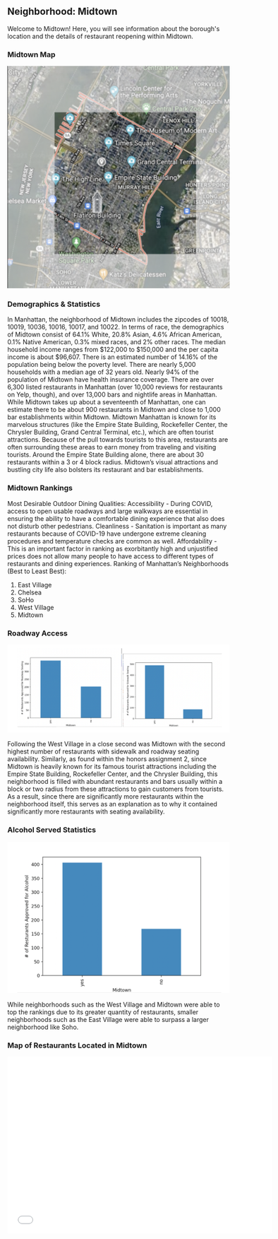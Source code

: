 ## Neighborhood: Midtown

Welcome to Midtown! Here, you will see information about the borough's location and the details of restaurant reopening within Midtown.

### Midtown Map

![Midtown Map](midtownmap.jpg)


### Demographics & Statistics

In Manhattan, the neighborhood of Midtown includes the zipcodes of 10018, 10019, 10036, 10016, 10017, and 10022. In terms of race, the demographics of Midtown consist of 64.1% White, 20.8% Asian, 4.6% African American, 0.1% Native American, 0.3% mixed races, and 2% other races. The median household income ranges from $122,000 to $150,000 and the per capita income is about $96,607. There is an estimated number of 14.16% of the population being below the poverty level. There are nearly 5,000 households with a median age of 32 years old. Nearly 94% of the population of Midtown have health insurance coverage. There are over 6,300 listed restaurants in Manhattan (over 10,000 reviews for restaurants on Yelp, though), and over 13,000 bars and nightlife areas in Manhattan. While Midtown takes up about a seventeenth of Manhattan, one can estimate there to be about 900 restaurants in Midtown and close to 1,000 bar establishments within Midtown. Midtown Manhattan is known for its marvelous structures (like the Empire State Building, Rockefeller Center, the Chrysler Building, Grand Central Terminal, etc.), which are often tourist attractions. Because of the pull towards tourists to this area, restaurants are often surrounding these areas to earn money from traveling and visiting tourists. Around the Empire State Building alone, there are about 30 restaurants within a 3 or 4 block radius. Midtown’s visual attractions and bustling city life also bolsters its restaurant and bar establishments.

### Midtown Rankings

Most Desirable Outdoor Dining Qualities:
Accessibility - During COVID, access to open usable roadways and large walkways are essential in ensuring the ability to have a comfortable dining experience that also does not disturb other pedestrians.
Cleanliness - Sanitation is important as many restaurants because of COVID-19 have undergone extreme cleaning procedures and temperature checks are common as well.
Affordability - This is an important factor in ranking as exorbitantly high and unjustified prices does not allow many people to have access to different types of restaurants and dining experiences.
Ranking of Manhattan’s Neighborhoods (Best to Least Best):
1. East Village
2. Chelsea
3. SoHo
4. West Village
5. Midtown

### Roadway Access

![Midtown Roadway](midtownroadway.jpg)

Following the West Village in a close second was Midtown with the second highest number of restaurants with sidewalk and roadway seating availability. Similarly, as found within the honors assignment 2, since Midtown is heavily known for its famous tourist attractions including the Empire State Building, Rockefeller Center, and the Chrysler Building, this neighborhood is filled with abundant restaurants and bars usually within a block or two radius from these attractions to gain customers from tourists. As a result, since there are significantly more restaurants within the neighborhood itself, this serves as an explanation as to why it contained significantly more restaurants with seating availability.

### Alcohol Served Statistics

![Midtown Alcohol](midtownalcohol.jpg)

While neighborhoods such as the West Village and Midtown were able to top the rankings due to its greater quantity of restaurants, smaller neighborhoods such as the East Village were able to surpass a larger neighborhood like Soho.

### Map of Restaurants Located in Midtown

<dl>
<iframe src="MidtownRestaurants.html" width="600" height="400" frameborder="0" frameborder="0" marginwidth="0" marginheight="0" allowfullscreen></iframe>
</dl>
